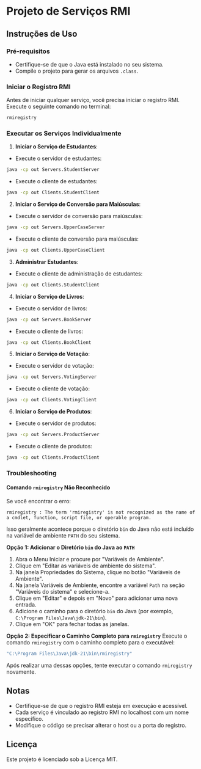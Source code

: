 ﻿# Projeto de Serviços RMI

## Instruções de Uso

### Pré-requisitos
- Certifique-se de que o Java está instalado no seu sistema.
- Compile o projeto para gerar os arquivos `.class`.

### Iniciar o Registro RMI
Antes de iniciar qualquer serviço, você precisa iniciar o registro RMI. Execute o seguinte comando no terminal:
```sh
rmiregistry
```

### Executar os Serviços Individualmente
1. **Iniciar o Serviço de Estudantes**:
- Execute o servidor de estudantes:
```sh
java -cp out Servers.StudentServer
```
- Execute o cliente de estudantes:
```sh
java -cp out Clients.StudentClient
```

2. **Iniciar o Serviço de Conversão para Maiúsculas**:
- Execute o servidor de conversão para maiúsculas:
```sh
java -cp out Servers.UpperCaseServer
```
- Execute o cliente de conversão para maiúsculas:
```sh
java -cp out Clients.UpperCaseClient
```

3. **Administrar Estudantes**:
- Execute o cliente de administração de estudantes:
```sh
java -cp out Clients.StudentClient
```

4. **Iniciar o Serviço de Livros**:
- Execute o servidor de livros:
```sh
java -cp out Servers.BookServer
```
- Execute o cliente de livros:
```sh
java -cp out Clients.BookClient
```

5. **Iniciar o Serviço de Votação**:
- Execute o servidor de votação:
```sh
java -cp out Servers.VotingServer
```
- Execute o cliente de votação:
```sh
java -cp out Clients.VotingClient
```

6. **Iniciar o Serviço de Produtos**:
- Execute o servidor de produtos:
```sh
java -cp out Servers.ProductServer
```
- Execute o cliente de produtos:
```sh
java -cp out Clients.ProductClient
```

### Troubleshooting

#### Comando `rmiregistry` Não Reconhecido

Se você encontrar o erro:
```
rmiregistry : The term 'rmiregistry' is not recognized as the name of a cmdlet, function, script file, or operable program.
```
Isso geralmente acontece porque o diretório `bin` do Java não está incluído na variável de ambiente `PATH` do seu sistema.

**Opção 1: Adicionar o Diretório `bin` do Java ao `PATH`**
1. Abra o Menu Iniciar e procure por "Variáveis de Ambiente".
2. Clique em "Editar as variáveis de ambiente do sistema".
3. Na janela Propriedades do Sistema, clique no botão "Variáveis de Ambiente".
4. Na janela Variáveis de Ambiente, encontre a variável `Path` na seção "Variáveis do sistema" e selecione-a.
5. Clique em "Editar" e depois em "Novo" para adicionar uma nova entrada.
6. Adicione o caminho para o diretório `bin` do Java (por exemplo, `C:\Program Files\Java\jdk-21\bin`).
7. Clique em "OK" para fechar todas as janelas.

**Opção 2: Especificar o Caminho Completo para `rmiregistry`**
Execute o comando `rmiregistry` com o caminho completo para o executável:
```sh
"C:\Program Files\Java\jdk-21\bin\rmiregistry"
```

Após realizar uma dessas opções, tente executar o comando `rmiregistry` novamente.

## Notas
- Certifique-se de que o registro RMI esteja em execução e acessível.
- Cada serviço é vinculado ao registro RMI no localhost com um nome específico.
- Modifique o código se precisar alterar o host ou a porta do registro.

## Licença
Este projeto é licenciado sob a Licença MIT.